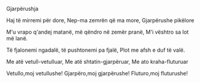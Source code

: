 Gjarpërushja

Haj të mirremi për dore,
Nep-ma zemrën që ma more,
Gjarpërushe pikëlore

M'u vrapo q'andej matanë,
më qëndro në zemër pranë,
M'i vështro sa lot më lanë.

Të fjalonemi ngadalë,
të pushtonemi pa fjalë,
Plot me afsh e duf të valë.

Me atë vetull-vetulluar,
Me atë shtatin-gjarpëruar,
Me ato kraha-fluturuar

Vetullo,moj vetullushe!
Gjarpëro,moj gjarpërushe!
Fluturo,moj fluturushe!

